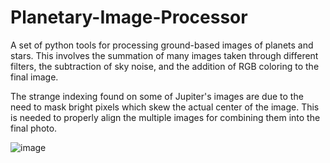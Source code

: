 # Planetary-Image-Processor
A set of python tools for processing ground-based images of planets and stars. This involves the summation of many images taken through different filters, the subtraction of sky noise, and the addition of RGB coloring to the final image.

The strange indexing found on some of Jupiter's images are due to the need to mask bright pixels which skew the actual center of the image. This is needed to properly align the multiple images for combining them into the final photo.

![image](https://github.com/user-attachments/assets/823a6bae-383e-4bb8-8e53-4e4663e4a0c7)
